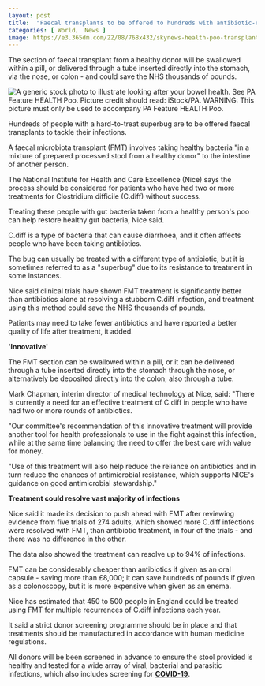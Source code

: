 ```yaml
---
layout: post
title:  "Faecal transplants to be offered to hundreds with antibiotic-resistant superbug: Official"
categories: [ World， News ]
image: https://e3.365dm.com/22/08/768x432/skynews-health-poo-transplant_5881514.jpg?20220830192932
---
```

The section of faecal transplant from a healthy donor will be swallowed within a pill, or delivered through a tube inserted directly into the stomach, via the nose, or colon - and could save the NHS thousands of pounds.

![A generic stock photo to illustrate looking after your bowel health. See PA Feature HEALTH Poo. Picture credit should read: iStock/PA. WARNING: This picture must only be used to accompany PA Feature HEALTH Poo.](https://e3.365dm.com/22/08/768x432/skynews-health-poo-transplant_5881514.jpg?20220830192932)

Hundreds of people with a hard-to-treat superbug are to be offered faecal transplants to tackle their infections.

A faecal microbiota transplant (FMT) involves taking healthy bacteria "in a mixture of prepared processed stool from a healthy donor" to the intestine of another person.

The National Institute for Health and Care Excellence (Nice) says the process should be considered for patients who have had two or more treatments for Clostridium difficile (C.diff) without success.

Treating these people with gut bacteria taken from a healthy person's poo can help restore healthy gut bacteria, Nice said.

C.diff is a type of bacteria that can cause diarrhoea, and it often affects people who have been taking antibiotics.

The bug can usually be treated with a different type of antibiotic, but it is sometimes referred to as a "superbug" due to its resistance to treatment in some instances.

Nice said clinical trials have shown FMT treatment is significantly better than antibiotics alone at resolving a stubborn C.diff infection, and treatment using this method could save the NHS thousands of pounds.

Patients may need to take fewer antibiotics and have reported a better quality of life after treatment, it added.

**'Innovative'**

The FMT section can be swallowed within a pill, or it can be delivered through a tube inserted directly into the stomach through the nose, or alternatively be deposited directly into the colon, also through a tube.

Mark Chapman, interim director of medical technology at Nice, said: "There is currently a need for an effective treatment of C.diff in people who have had two or more rounds of antibiotics.

"Our committee's recommendation of this innovative treatment will provide another tool for health professionals to use in the fight against this infection, while at the same time balancing the need to offer the best care with value for money.

"Use of this treatment will also help reduce the reliance on antibiotics and in turn reduce the chances of antimicrobial resistance, which supports NICE's guidance on good antimicrobial stewardship."

**Treatment could resolve vast majority of infections**

Nice said it made its decision to push ahead with FMT after reviewing evidence from five trials of 274 adults, which showed more C.diff infections were resolved with FMT, than antibiotic treatment, in four of the trials - and there was no difference in the other.

The data also showed the treatment can resolve up to 94% of infections.

FMT can be considerably cheaper than antibiotics if given as an oral capsule - saving more than £8,000; it can save hundreds of pounds if given as a colonoscopy, but it is more expensive when given as an enema.

Nice has estimated that 450 to 500 people in England could be treated using FMT for multiple recurrences of C.diff infections each year.

It said a strict donor screening programme should be in place and that treatments should be manufactured in accordance with human medicine regulations.

All donors will be been screened in advance to ensure the stool provided is healthy and tested for a wide array of viral, bacterial and parasitic infections, which also includes screening for  **[COVID-19](https://news.sky.com/topic/covid-19-8518)**.
<!--stackedit_data:
eyJoaXN0b3J5IjpbOTA4NDA0OTg4XX0=
-->